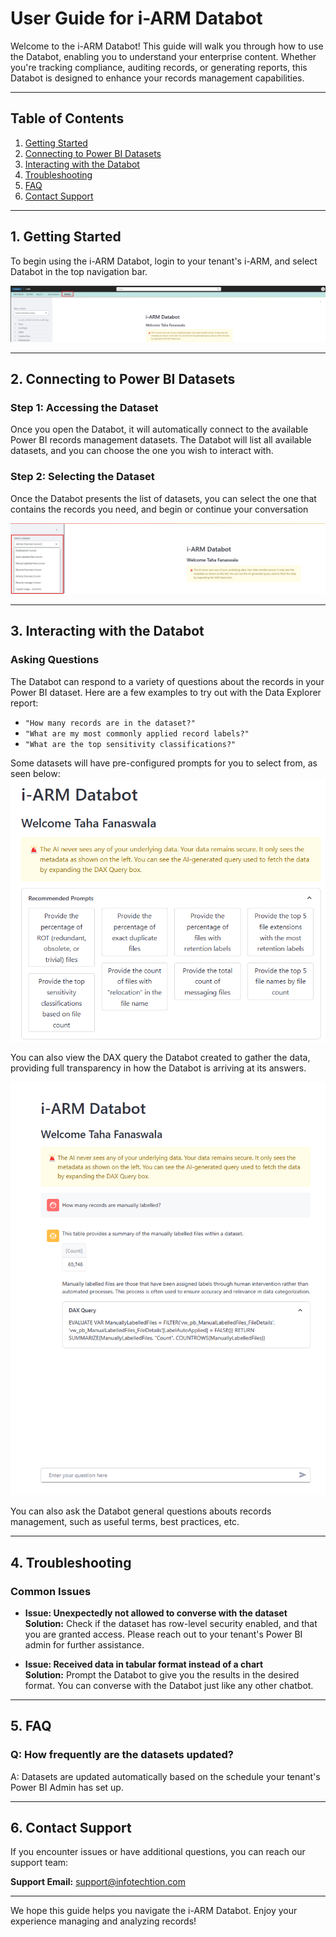 # User Guide for i-ARM Databot

Welcome to the i-ARM Databot! This guide will walk you through how to use the Databot, enabling you to understand your enterprise content. Whether you're tracking compliance, auditing records, or generating reports, this Databot is designed to enhance your records management capabilities.

---

## Table of Contents
1. [Getting Started](#getting-started)
2. [Connecting to Power BI Datasets](#connecting-to-power-bi-datasets)
3. [Interacting with the Databot](#interacting-with-the-Databot)
4. [Troubleshooting](#troubleshooting)
5. [FAQ](#faq)
6. [Contact Support](#contact-support)

---

## 1. Getting Started

To begin using the i-ARM Databot, login to your tenant's i-ARM, and select Databot in the top navigation bar.

![Databot Interface](./accessing.png)

---

## 2. Connecting to Power BI Datasets

### Step 1: Accessing the Dataset
Once you open the Databot, it will automatically connect to the available Power BI records management datasets. The Databot will list all available datasets, and you can choose the one you wish to interact with.

### Step 2: Selecting the Dataset
Once the Databot presents the list of datasets, you can select the one that contains the records you need, and begin or continue your conversation

![Dataset Selection Screen](./selecting.png)

---

## 3. Interacting with the Databot

### Asking Questions
The Databot can respond to a variety of questions about the records in your Power BI dataset. Here are a few examples to try out with the Data Explorer report:

- `"How many records are in the dataset?"`
- `"What are my most commonly applied record labels?"`
- `"What are the top sensitivity classifications?"`

Some datasets will have pre-configured prompts for you to select from, as seen below:
![Prompt Recommendations](./recommendations.png)

You can also view the DAX query the Databot created to gather the data, providing full transparency in how the Databot is arriving at its answers.

![Databot Interaction](./interacting.png)


You can also ask the Databot general questions abouts records management, such as useful terms, best practices, etc. 


---

## 4. Troubleshooting

### Common Issues

- **Issue: Unexpectedly not allowed to converse with the dataset**  
  **Solution:** Check if the dataset has row-level security enabled, and that you are granted access. Please reach out to your tenant's Power BI admin for further assistance.

- **Issue: Received data in tabular format instead of a chart**  
  **Solution:** Prompt the Databot to give you the results in the desired format. You can converse with the Databot just like any other chatbot.

---

## 5. FAQ

### Q: How frequently are the datasets updated?
A: Datasets are updated automatically based on the schedule your tenant's Power BI Admin has set up.



---

## 6. Contact Support

If you encounter issues or have additional questions, you can reach our support team:

**Support Email:** support@infotechtion.com  

---

We hope this guide helps you navigate the i-ARM Databot. Enjoy your experience managing and analyzing records!

